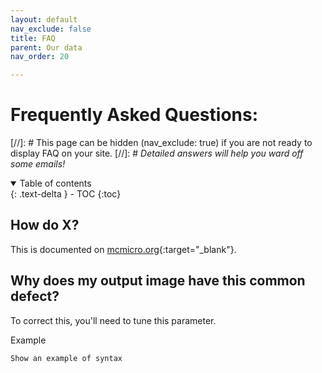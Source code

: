 ```yaml
---
layout: default
nav_exclude: false
title: FAQ
parent: Our data
nav_order: 20

---
```

# Frequently Asked Questions:
[//]: # This page can be hidden (nav_exclude: true) if you are not ready to display FAQ on your site.
[//]: # *Detailed answers will help you ward off some emails!*

<details open markdown="block">
  <summary>
    Table of contents
  </summary>
  {: .text-delta }
  - TOC
{:toc}
</details>

## How do X?
This is documented on [mcmicro.org](https://mcmicro.org/){:target="_blank"}.

## Why does my output image have this common defect?

To correct this, you'll need to tune this parameter. 

Example
```
Show an example of syntax
```
